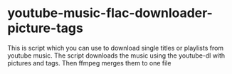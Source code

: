 # youtube-music-flac-downloader-picture-tags
This is script which you can use to download single titles or playlists from youtube music. The script downloads the music using the youtube-dl with pictures and tags. Then ffmpeg merges them to one file
